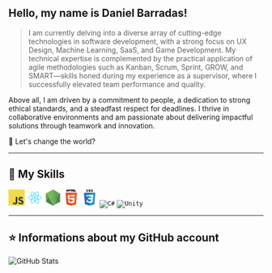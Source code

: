 ## Hello, my name is <strong>Daniel Barradas!</strong>

>I am currently delving into a diverse array of cutting-edge technologies in software development, with a strong focus on UX Design, Machine Learning, SaaS, and Game Development. My technical expertise is complemented by the practical application of agile methodologies such as Kanban, Scrum, Sprint, GROW, and SMART—skills honed during my experience as a supervisor, where I successfully elevated team performance and quality.

Above all, I am driven by a commitment to people, a dedication to strong ethical standards, and a steadfast respect for deadlines. I thrive in collaborative environments and am passionate about delivering impactful solutions through teamwork and innovation.


💬 Let's change the world?

----

## 🚀 My Skills

<code><img height="32" src="https://raw.githubusercontent.com/github/explore/80688e429a7d4ef2fca1e82350fe8e3517d3494d/topics/javascript/javascript.png" alt="Javascript"/></code>
<code><img height="32" src="https://raw.githubusercontent.com/github/explore/80688e429a7d4ef2fca1e82350fe8e3517d3494d/topics/react/react.png" alt="CSS"/></code>
<code><img height="32" src="https://raw.githubusercontent.com/github/explore/80688e429a7d4ef2fca1e82350fe8e3517d3494d/topics/nodejs/nodejs.png" alt="Nodejs"/></code>
<code><img height="32" src="https://raw.githubusercontent.com/github/explore/80688e429a7d4ef2fca1e82350fe8e3517d3494d/topics/html/html.png" alt="HTML5"/></code>
<code><img height="32" src="https://raw.githubusercontent.com/github/explore/80688e429a7d4ef2fca1e82350fe8e3517d3494d/topics/css/css.png" alt="CSS"/></code>
<code><img height="32" src="https://github.com/dotnet/vscode-csharp/blob/main/images/csharpIcon.png" alt="C#"/></code>
<code><img height="32" src="https://upload.wikimedia.org/wikipedia/commons/thumb/c/c4/Unity_2021.svg/1280px-Unity_2021.svg.png" alt="Unity"/></code>


---

## ⭐ Informations about my GitHub account
![GitHub Stats](https://github-readme-stats.vercel.app/api?username=barradasdan&show_icons=true)
